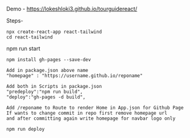 Demo - https://lokeshloki3.github.io/tourguidereact/

Steps- 

	npx create-react-app react-tailwind
	cd react-tailwind

 npm run start

	npm install gh-pages --save-dev
	
	Add in package.json above name
	"homepage" : "https://username.github.io/reponame"
	
	Add both in Scripts in package.json
	"predeploy":"npm run build",
	"deploy":"gh-pages -d build",
	
	Add /reponame to Route to render Home in App.json for Github Page
	If wants to change commit in repo first remove homepage url 
	and after committing again write homepage for navbar logo only

	npm run deploy
